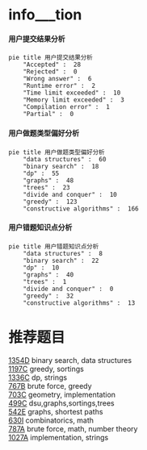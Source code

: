 # info___tion

<!-- tabs:start -->



#### **用户提交结果分析**

```mermaid
pie title 用户提交结果分析
    "Accepted" :  28
    "Rejected" :  0
    "Wrong answer" :  6
    "Runtime error" :  2
    "Time limit exceeded" :  10
    "Memory limit exceeded" :  3
    "Compilation error" :  1
    "Partial" :  0
```

#### **用户做题类型偏好分析**

```mermaid
pie title 用户做题类型偏好分析
    "data structures" :  60
    "binary search" :  18
    "dp" :  55
    "graphs" :  48
    "trees" :  23
    "divide and conquer" :  10
    "greedy" :  123
    "constructive algorithms" :  166
```
#### **用户错题知识点分析**

```mermaid
pie title 用户错题知识点分析
    "data structures" :  8
    "binary search" :  22
    "dp" :  10
    "graphs" :  40
    "trees" :  1
    "divide and conquer" :  0
    "greedy" :  32
    "constructive algorithms" :  13
```



<!-- tabs:end -->
# 推荐题目
[1354D](https://codeforces.com/contest/1354/problem/D)		binary search,
                        data structures		  
[1197C](https://codeforces.com/contest/1197/problem/C)		greedy,
                        sortings		  
[1336C](https://codeforces.com/contest/1336/problem/C)		dp,
                        strings		  
[767B](https://codeforces.com/contest/767/problem/B)		brute force,
                        greedy		  
[703C](https://codeforces.com/contest/703/problem/C)		geometry,
                        implementation		  
[499C](https://codeforces.com/contest/499/problem/C)		dsu,graphs,sortings,trees		  
[542E](https://codeforces.com/contest/542/problem/E)		graphs,
                        shortest paths		  
[630I](https://codeforces.com/contest/630/problem/I)		combinatorics,
                        math		  
[787A](https://codeforces.com/contest/787/problem/A)		brute force,
                        math,
                        number theory		  
[1027A](https://codeforces.com/contest/1027/problem/A)		implementation,
                        strings		  
